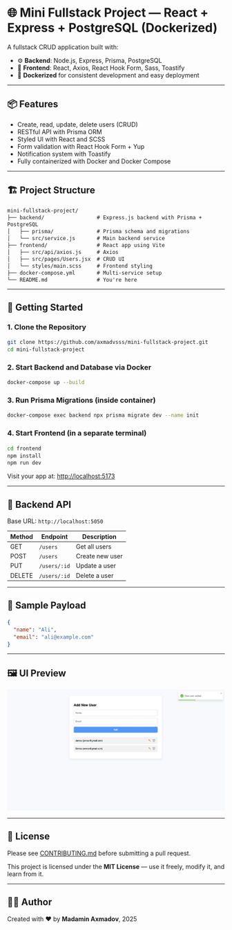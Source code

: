 # 🌐 Mini Fullstack Project — React + Express + PostgreSQL (Dockerized)

A fullstack CRUD application built with:

- ⚙️ **Backend**: Node.js, Express, Prisma, PostgreSQL
- 🧩 **Frontend**: React, Axios, React Hook Form, Sass, Toastify
- 🐳 **Dockerized** for consistent development and easy deployment

---

## 📦 Features

- Create, read, update, delete users (CRUD)
- RESTful API with Prisma ORM
- Styled UI with React and SCSS
- Form validation with React Hook Form + Yup
- Notification system with Toastify
- Fully containerized with Docker and Docker Compose

---

## 🏗 Project Structure

```text
mini-fullstack-project/
├── backend/                 # Express.js backend with Prisma + PostgreSQL
│   ├── prisma/              # Prisma schema and migrations
│   └── src/service.js       # Main backend service
├── frontend/                # React app using Vite
│   ├── src/api/axios.js     # Axios
│   ├── src/pages/Users.jsx  # CRUD UI
│   └── styles/main.scss     # Frontend styling
├── docker-compose.yml       # Multi-service setup
└── README.md                # You're here
```

---

## 🚀 Getting Started

### 1. Clone the Repository

```bash
git clone https://github.com/axmadvsss/mini-fullstack-project.git
cd mini-fullstack-project
```

### 2. Start Backend and Database via Docker

```bash
docker-compose up --build
```

### 3. Run Prisma Migrations (inside container)

```bash
docker-compose exec backend npx prisma migrate dev --name init
```

### 4. Start Frontend (in a separate terminal)

```bash
cd frontend
npm install
npm run dev
```

Visit your app at: [http://localhost:5173](http://localhost:5173)

---

## 🔌 Backend API

Base URL: `http://localhost:5050`

| Method | Endpoint        | Description          |
|--------|------------------|----------------------|
| GET    | `/users`         | Get all users        |
| POST   | `/users`         | Create new user      |
| PUT    | `/users/:id`     | Update a user        |
| DELETE | `/users/:id`     | Delete a user        |

---

## 🧪 Sample Payload

```json
{
  "name": "Ali",
  "email": "ali@example.com"
}
```

---

## 🖼 UI Preview

![UI Screenshot](frontend/ui-photo.png)

---

## 📜 License

Please see [CONTRIBUTING.md](CONTRIBUTING.md) before submitting a pull request.

This project is licensed under the **MIT License** — use it freely, modify it, and learn from it.

---

## 👨‍💻 Author

Created with ❤️ by **Madamin Axmadov**, 2025
